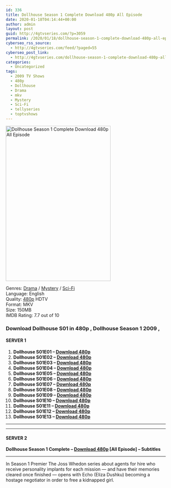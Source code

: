 ```yaml
---
id: 336
title: Dollhouse Season 1 Complete Download 480p All Episode
date: 2020-01-18T04:14:44+00:00
author: admin
layout: post
guid: http://4gtvseries.com/?p=3059
permalink: /2020/01/18/dollhouse-season-1-complete-download-480p-all-episode/
cyberseo_rss_source:
  - http://4gtvseries.com/feed/?paged=55
cyberseo_post_link:
  - http://4gtvseries.com/dollhouse-season-1-complete-download-480p-all-episode/
categories:
  - Uncategorized
tags:
  - 2009 TV Shows
  - 480p
  - Dollhouse
  - Drama
  - mkv
  - Mystery
  - Sci-Fi
  - tellyseries
  - toptvshows
---
```

<img loading="lazy" class="aligncenter" src="https://4.bp.blogspot.com/-0yQPpRJdxDQ/XiKFs97sBmI/AAAAAAAAA6c/QLnXUymmFvYRufINYmBO2KOQffgdO211ACK4BGAYYCw/s1600/Dollhouse%2BSeason%2B1.jpg" alt="Dollhouse Season 1 Complete Download 480p All Episode" width="330" height="488" />

Genres:&nbsp;<a href="http://4gtvseries.com/tag/drama/" data-wpel-link="internal">Drama</a> / <a href="http://4gtvseries.com/tag/mystery/" data-wpel-link="internal">Mystery</a> / <a href="http://4gtvseries.com/tag/sci-fi/" data-wpel-link="internal">Sci-Fi</a>  
Language: English  
Quality:&nbsp;<a href="http://4gtvseries.com/tag/480p/" data-wpel-link="internal">480p</a>&nbsp;HDTV  
Format: MKV  
Size: 150MB  
IMDB Rating: 7.7 out of 10

### **Download Dollhouse S01 in 480p , Dollhouse Season 1 2009 ,&nbsp;**

#### <span><strong>SERVER 1</strong></span>

  1. **Dollhouse S01E01 – <a href="http://slink.dl480p.xyz/MQrb2sD" data-wpel-link="external" target="_blank" rel="nofollow external noopener noreferrer" class="wpel-icon-left"><i class="wpel-icon fa fa-download" aria-hidden="true"></i>Download 480p</a>**
  2. **Dollhouse S01E02 – <a href="http://slink.dl480p.xyz/ZFxm" data-wpel-link="external" target="_blank" rel="nofollow external noopener noreferrer" class="wpel-icon-left"><i class="wpel-icon fa fa-download" aria-hidden="true"></i>Download 480p</a>**
  3. **Dollhouse S01E03 – <a href="http://slink.dl480p.xyz/iDKG" data-wpel-link="external" target="_blank" rel="nofollow external noopener noreferrer" class="wpel-icon-left"><i class="wpel-icon fa fa-download" aria-hidden="true"></i>Download 480p</a>**
  4. **Dollhouse S01E04 – <a href="http://slink.dl480p.xyz/4UhKL" data-wpel-link="external" target="_blank" rel="nofollow external noopener noreferrer" class="wpel-icon-left"><i class="wpel-icon fa fa-download" aria-hidden="true"></i>Download 480p</a>**
  5. **Dollhouse S01E05 – <a href="http://slink.dl480p.xyz/ame3HWP" data-wpel-link="external" target="_blank" rel="nofollow external noopener noreferrer" class="wpel-icon-left"><i class="wpel-icon fa fa-download" aria-hidden="true"></i>Download 480p</a>**
  6. **Dollhouse S01E06 – <a href="http://slink.dl480p.xyz/KGvaz" data-wpel-link="external" target="_blank" rel="nofollow external noopener noreferrer" class="wpel-icon-left"><i class="wpel-icon fa fa-download" aria-hidden="true"></i>Download 480p</a>**
  7. **Dollhouse S01E07 – <a href="http://slink.dl480p.xyz/L0M5qj" data-wpel-link="external" target="_blank" rel="nofollow external noopener noreferrer" class="wpel-icon-left"><i class="wpel-icon fa fa-download" aria-hidden="true"></i>Download 480p</a>**
  8. **Dollhouse S01E08 – <a href="http://slink.dl480p.xyz/Ue8p7" data-wpel-link="external" target="_blank" rel="nofollow external noopener noreferrer" class="wpel-icon-left"><i class="wpel-icon fa fa-download" aria-hidden="true"></i>Download 480p</a>**
  9. **Dollhouse S01E09 – <a href="http://slink.dl480p.xyz/y5aug" data-wpel-link="external" target="_blank" rel="nofollow external noopener noreferrer" class="wpel-icon-left"><i class="wpel-icon fa fa-download" aria-hidden="true"></i>Download 480p</a>**
 10. **Dollhouse S01E10 – <a href="http://slink.dl480p.xyz/h124fEQm" data-wpel-link="external" target="_blank" rel="nofollow external noopener noreferrer" class="wpel-icon-left"><i class="wpel-icon fa fa-download" aria-hidden="true"></i>Download 480p</a>**
 11. **Dollhouse S01E11 – <a href="http://slink.dl480p.xyz/5YtxLOVX" data-wpel-link="external" target="_blank" rel="nofollow external noopener noreferrer" class="wpel-icon-left"><i class="wpel-icon fa fa-download" aria-hidden="true"></i>Download 480p</a>**
 12. **Dollhouse S01E12 – <a href="http://slink.dl480p.xyz/HBHfwsm" data-wpel-link="external" target="_blank" rel="nofollow external noopener noreferrer" class="wpel-icon-left"><i class="wpel-icon fa fa-download" aria-hidden="true"></i>Download 480p</a>**
 13. **Dollhouse S01E13 – <a href="http://slink.dl480p.xyz/20Qp87" data-wpel-link="external" target="_blank" rel="nofollow external noopener noreferrer" class="wpel-icon-left"><i class="wpel-icon fa fa-download" aria-hidden="true"></i>Download 480p</a>**

* * *

* * *

#### <span><strong>SERVER 2</strong></span>

**Dollhouse Season 1 Complete – <a href="http://dl480p.xyz/3247/" data-wpel-link="external" target="_blank" rel="nofollow external noopener noreferrer" class="wpel-icon-left"><i class="wpel-icon fa fa-download" aria-hidden="true"></i>Download 480p</a> [All Episode] – Subtitles**

* * *

In Season 1 Premier The Joss Whedon series about agents for hire who receive personality implants for each mission — and have their memories cleared once finished — opens with Echo (Eliza Dushku) becoming a hostage negotiator in order to free a kidnapped girl.

<div align="center">
</div>